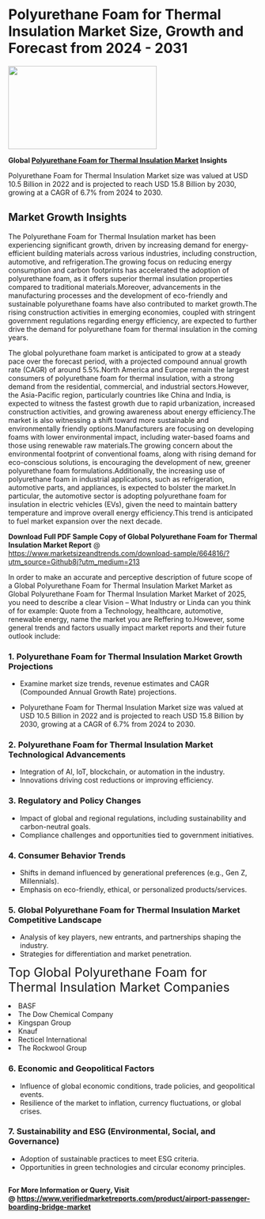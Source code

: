 <H1>Polyurethane Foam for Thermal Insulation Market Size, Growth and Forecast from 2024 - 2031</H1><img class="aligncenter size-medium wp-image-584254" src="https://thirdeyenews.in/wp-content/uploads/2024/09/Global-Market-Research-300x168.jpeg" alt="" width="300" height="168" /><p><strong>Global&nbsp;<a href="https://www.marketsizeandtrends.com/download-sample/664816/?utm_source=Github8j?utm_medium=213">Polyurethane Foam for Thermal Insulation Market</a> Insights</strong></p><p>Polyurethane Foam for Thermal Insulation Market size was valued at USD 10.5 Billion in 2022 and is projected to reach USD 15.8 Billion by 2030, growing at a CAGR of 6.7% from 2024 to 2030.</p><p><h2>Market Growth Insights</h2> <p>The Polyurethane Foam for Thermal Insulation market has been experiencing significant growth, driven by increasing demand for energy-efficient building materials across various industries, including construction, automotive, and refrigeration.The growing focus on reducing energy consumption and carbon footprints has accelerated the adoption of polyurethane foam, as it offers superior thermal insulation properties compared to traditional materials.Moreover, advancements in the manufacturing processes and the development of eco-friendly and sustainable polyurethane foams have also contributed to market growth.The rising construction activities in emerging economies, coupled with stringent government regulations regarding energy efficiency, are expected to further drive the demand for polyurethane foam for thermal insulation in the coming years.</p> <p>The global polyurethane foam market is anticipated to grow at a steady pace over the forecast period, with a projected compound annual growth rate (CAGR) of around 5.5%.North America and Europe remain the largest consumers of polyurethane foam for thermal insulation, with a strong demand from the residential, commercial, and industrial sectors.However, the Asia-Pacific region, particularly countries like China and India, is expected to witness the fastest growth due to rapid urbanization, increased construction activities, and growing awareness about energy efficiency.The market is also witnessing a shift toward more sustainable and environmentally friendly options.Manufacturers are focusing on developing foams with lower environmental impact, including water-based foams and those using renewable raw materials.The growing concern about the environmental footprint of conventional foams, along with rising demand for eco-conscious solutions, is encouraging the development of new, greener polyurethane foam formulations.Additionally, the increasing use of polyurethane foam in industrial applications, such as refrigeration, automotive parts, and appliances, is expected to bolster the market.In particular, the automotive sector is adopting polyurethane foam for insulation in electric vehicles (EVs), given the need to maintain battery temperature and improve overall energy efficiency.This trend is anticipated to fuel market expansion over the next decade.<p><span class=""><strong>Download Full PDF Sample Copy of Global Polyurethane Foam for Thermal Insulation Market Report</strong> @ <a href="https://www.marketsizeandtrends.com/download-sample/664816/?utm_source=Github8j?utm_medium=213" target="_blank">https://www.marketsizeandtrends.com/download-sample/664816/?utm_source=Github8j?utm_medium=213</a></span></p><p>In order to make an accurate and perceptive description of future scope of a Global&nbsp;Polyurethane Foam for Thermal Insulation Market Market as Global&nbsp;Polyurethane Foam for Thermal Insulation Market Market of 2025, you need to describe a clear Vision &ndash; What Industry or Linda can you think of for example: Quote from a Technology, healthcare, automotive, renewable energy, name the market you are Reffering to.However, some general trends and factors usually impact market reports and their future outlook include:</p><h3>1.&nbsp;<strong>Polyurethane Foam for Thermal Insulation Market Growth Projections</strong></h3><ul><li>Examine market size trends, revenue estimates and CAGR (Compounded Annual Growth Rate) projections.</li><li><p>Polyurethane Foam for Thermal Insulation Market size was valued at USD 10.5 Billion in 2022 and is projected to reach USD 15.8 Billion by 2030, growing at a CAGR of 6.7% from 2024 to 2030.</p></li></ul><h3>2.&nbsp;<strong>Polyurethane Foam for Thermal Insulation Market Technological Advancements</strong></h3><ul><li>Integration of AI, IoT, blockchain, or automation in the industry.</li><li>Innovations driving cost reductions or improving efficiency.</li></ul><h3>3.&nbsp;<strong>Regulatory and Policy Changes</strong></h3><ul><li>Impact of global and regional regulations, including sustainability and carbon-neutral goals.</li><li>Compliance challenges and opportunities tied to government initiatives.</li></ul><h3>4.&nbsp;<strong>Consumer Behavior Trends</strong></h3><ul><li>Shifts in demand influenced by generational preferences (e.g., Gen Z, Millennials).</li><li>Emphasis on eco-friendly, ethical, or personalized products/services.</li></ul><h3>5.&nbsp;<strong>Global Polyurethane Foam for Thermal Insulation Market Competitive Landscape</strong></h3><ul><li>Analysis of key players, new entrants, and partnerships shaping the industry.</li><li>Strategies for differentiation and market penetration.</li></ul><p data-pm-slice="1 1 []"><span style="color: inherit; font-family: inherit; font-size: 25px;">Top Global Polyurethane Foam for Thermal Insulation Market Companies</span></p><div class="" data-test-id=""><p><li>BASF</li><li> The Dow Chemical Company</li><li> Kingspan Group</li><li> Knauf</li><li> Recticel International</li><li> The Rockwool Group</li></p></div><h3>6.&nbsp;<strong>Economic and Geopolitical Factors</strong></h3><ul><li>Influence of global economic conditions, trade policies, and geopolitical events.</li><li>Resilience of the market to inflation, currency fluctuations, or global crises.</li></ul><h3>7.&nbsp;<strong>Sustainability and ESG (Environmental, Social, and Governance)</strong></h3><ul><li>Adoption of sustainable practices to meet ESG criteria.</li><li>Opportunities in green technologies and circular economy principles.</li></ul><h2><strong style="font-size: 14px;">For More Information or Query, Visit @&nbsp;</strong><a style="background-color: #ffffff; font-size: 14px;" href="https://www.marketsizeandtrends.com/report/polyurethane-foam-for-thermal-insulation-market/" target="_blank">https://www.verifiedmarketreports.com/product/airport-passenger-boarding-bridge-market</a></h2>